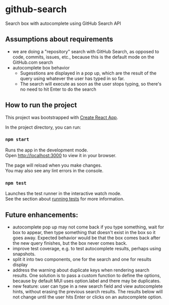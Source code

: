 # github-search

Search box with autocomplete using GitHub Search API

## Assumptions about requirements

-   we are doing a "repository" search with GitHub Search, as opposed to code, commits, issues, etc., because this is the default mode on the GitHub.com search
-   autocomplete box behavior
    -   Sugesstions are displayed in a pop up, which are the result of the query using whatever the user has typed in so far.
    -   The search will execute as soon as the user stops typing, so there's no need to hit Enter to do the search

## How to run the project

This project was bootstrapped with [Create React App](https://github.com/facebook/create-react-app).

In the project directory, you can run:

### `npm start`

Runs the app in the development mode.\
Open [http://localhost:3000](http://localhost:3000) to view it in your browser.

The page will reload when you make changes.\
You may also see any lint errors in the console.

### `npm test`

Launches the test runner in the interactive watch mode.\
See the section about [running tests](https://facebook.github.io/create-react-app/docs/running-tests) for more information.

## Future enhancements:

-   autocomplete pop up may not come back if you type something, wait for box to appear, then type something that doesn't exist in the box so it goes away. Expected behavior would be that the box comes back after the new query finishes, but the box never comes back.
-   improve test coverage, e.g. to test autocomplete results, perhaps using snapshots.
-   split it into two components, one for the search and one for results display
-   address the warning about duplicate keys when rendering search results. One solution is to pass a custom function to define the options, because by default MUI uses option.label and there may be duplicates.
-   new feature: user can type in a new search field and view autocomplete hints, without erasing the previous search results. The results below will not change until the user hits Enter or clicks on an autocomplete option.
